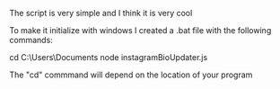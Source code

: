 The script is very simple and I think it is very cool

To make it initialize with windows I created a .bat file with the following commands:

cd C:\Users\Documents
node instagramBioUpdater.js

The "cd" commmand will depend on the location of your program
